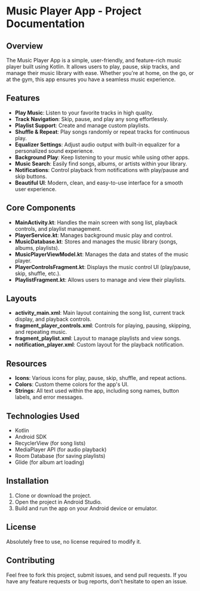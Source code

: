 # Music Player App - Project Documentation

## Overview
The Music Player App is a simple, user-friendly, and feature-rich music player built using Kotlin. It allows users to play, pause, skip tracks, and manage their music library with ease. Whether you're at home, on the go, or at the gym, this app ensures you have a seamless music experience.

## Features
- **Play Music**: Listen to your favorite tracks in high quality.
- **Track Navigation**: Skip, pause, and play any song effortlessly.
- **Playlist Support**: Create and manage custom playlists.
- **Shuffle & Repeat**: Play songs randomly or repeat tracks for continuous play.
- **Equalizer Settings**: Adjust audio output with built-in equalizer for a personalized sound experience.
- **Background Play**: Keep listening to your music while using other apps.
- **Music Search**: Easily find songs, albums, or artists within your library.
- **Notifications**: Control playback from notifications with play/pause and skip buttons.
- **Beautiful UI**: Modern, clean, and easy-to-use interface for a smooth user experience.

## Core Components
- **MainActivity.kt**: Handles the main screen with song list, playback controls, and playlist management.
- **PlayerService.kt**: Manages background music play and control.
- **MusicDatabase.kt**: Stores and manages the music library (songs, albums, playlists).
- **MusicPlayerViewModel.kt**: Manages the data and states of the music player.
- **PlayerControlsFragment.kt**: Displays the music control UI (play/pause, skip, shuffle, etc.).
- **PlaylistFragment.kt**: Allows users to manage and view their playlists.

## Layouts
- **activity_main.xml**: Main layout containing the song list, current track display, and playback controls.
- **fragment_player_controls.xml**: Controls for playing, pausing, skipping, and repeating music.
- **fragment_playlist.xml**: Layout to manage playlists and view songs.
- **notification_player.xml**: Custom layout for the playback notification.

## Resources
- **Icons**: Various icons for play, pause, skip, shuffle, and repeat actions.
- **Colors**: Custom theme colors for the app's UI.
- **Strings**: All text used within the app, including song names, button labels, and error messages.

## Technologies Used
- Kotlin
- Android SDK
- RecyclerView (for song lists)
- MediaPlayer API (for audio playback)
- Room Database (for saving playlists)
- Glide (for album art loading)

## Installation
1. Clone or download the project.
2. Open the project in Android Studio.
3. Build and run the app on your Android device or emulator.

## License
 Absolutely free to use, no license required to modify it. 

## Contributing
Feel free to fork this project, submit issues, and send pull requests. If you have any feature requests or bug reports, don't hesitate to open an issue.
